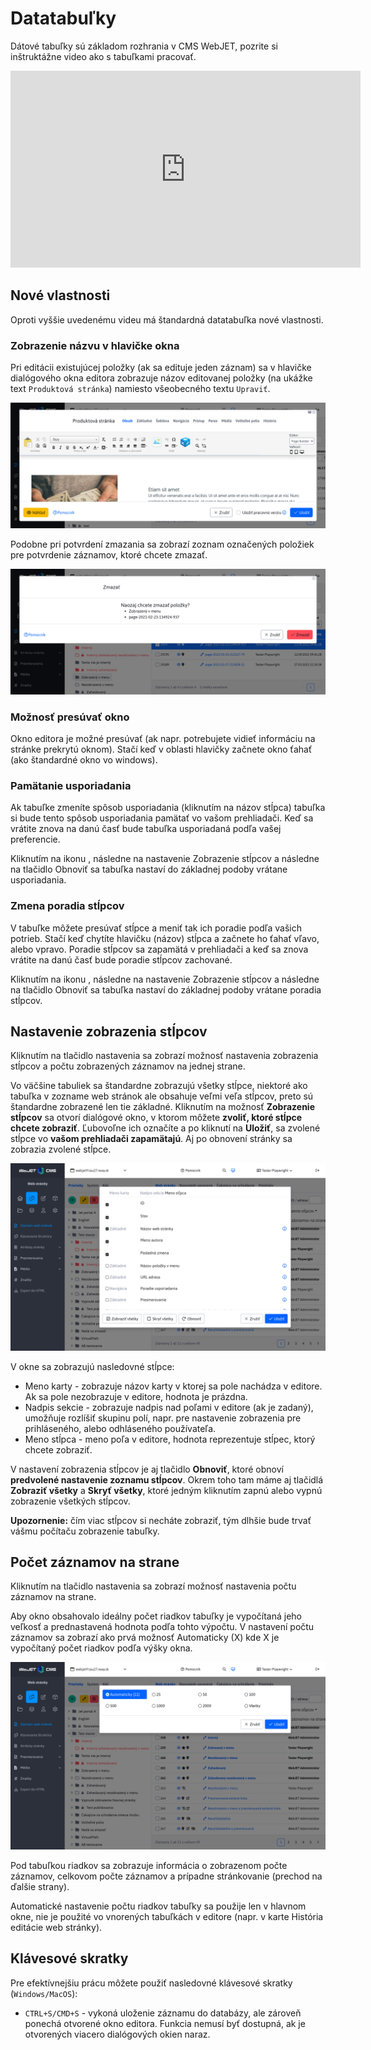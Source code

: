 # Datatabuľky

Dátové tabuľky sú základom rozhrania v CMS WebJET, pozrite si inštruktážne video ako s tabuľkami pracovať.

<div class="video-container">
    <iframe width="560" height="315" src="https://www.youtube.com/embed/-NN6pMz_bKw" title="YouTube video player" frameborder="0" allow="accelerometer; autoplay; clipboard-write; encrypted-media; gyroscope; picture-in-picture" allowfullscreen></iframe>
</div>

## Nové vlastnosti

Oproti vyššie uvedenému videu má štandardná datatabuľka nové vlastnosti.

### Zobrazenie názvu v hlavičke okna

Pri editácii existujúcej položky (ak sa edituje jeden záznam) sa v hlavičke dialógového okna editora zobrazuje názov editovanej položky (na ukážke text ```Produktová stránka```) namiesto všeobecného textu ```Upraviť```.

![](dt-header-title.png)

Podobne pri potvrdení zmazania sa zobrazí zoznam označených položiek pre potvrdenie záznamov, ktoré chcete zmazať.

![](dt-delete-confirm.png)

### Možnosť presúvať okno

Okno editora je možné presúvať (ak napr. potrebujete vidieť informáciu na stránke prekrytú oknom). Stačí keď v oblasti hlavičky začnete okno ťahať (ako štandardné okno vo windows).

### Pamätanie usporiadania

Ak tabuľke zmeníte spôsob usporiadania (kliknutím na názov stĺpca) tabuľka si bude tento spôsob usporiadania pamätať vo vašom prehliadači. Keď sa vrátite znova na danú časť bude tabuľka usporiadaná podľa vašej preferencie.

Kliknutím na ikonu <i class="far fa-wrench" role="presentation"></i>, následne na nastavenie Zobrazenie stĺpcov a následne na tlačidlo Obnoviť sa tabuľka nastaví do základnej podoby vrátane usporiadania.

### Zmena poradia stĺpcov

V tabuľke môžete presúvať stĺpce a meniť tak ich poradie podľa vašich potrieb. Stačí keď chytíte hlavičku (názov) stĺpca a začnete ho ťahať vľavo, alebo vpravo. Poradie stĺpcov sa zapamätá v prehliadači a keď sa znova vrátite na danú časť bude poradie stĺpcov zachované.

Kliknutím na ikonu <i class="far fa-wrench" role="presentation"></i>, následne na nastavenie Zobrazenie stĺpcov a následne na tlačidlo Obnoviť sa tabuľka nastaví do základnej podoby vrátane poradia stĺpcov.

## Nastavenie zobrazenia stĺpcov

Kliknutím na tlačidlo <i class="far fa-wrench" role="presentation"></i> nastavenia sa zobrazí možnosť nastavenia zobrazenia stĺpcov a počtu zobrazených záznamov na jednej strane.

Vo väčšine tabuliek sa štandardne zobrazujú všetky stĺpce, niektoré ako tabuľka v zozname web stránok ale obsahuje veľmi veľa stĺpcov, preto sú štandardne zobrazené len tie základné. Kliknutím na možnosť **Zobrazenie stĺpcov** sa otvorí dialógové okno, v ktorom môžete **zvoliť, ktoré stĺpce chcete zobraziť**. Ľubovoľne ich označíte a po kliknutí na **Uložiť**, sa zvolené stĺpce vo **vašom prehliadači zapamätajú**. Aj po obnovení stránky sa zobrazia zvolené stĺpce.

![](dt-colvis.png)

V okne sa zobrazujú nasledovné stĺpce:

- Meno karty - zobrazuje názov karty v ktorej sa pole nachádza v editore. Ak sa pole nezobrazuje v editore, hodnota je prázdna.
- Nadpis sekcie - zobrazuje nadpis nad poľami v editore (ak je zadaný), umožňuje rozlíšiť skupinu polí, napr. pre nastavenie zobrazenia pre prihláseného, alebo odhláseného používateľa.
- Meno stĺpca - meno poľa v editore, hodnota reprezentuje stĺpec, ktorý chcete zobraziť.

V nastavení zobrazenia stĺpcov je aj tlačidlo **Obnoviť**, ktoré obnoví **predvolené nastavenie zoznamu stĺpcov**. Okrem toho tam máme aj tlačidlá **Zobraziť všetky** a **Skryť všetky**, ktoré jedným kliknutím zapnú alebo vypnú zobrazenie všetkých stĺpcov.

**Upozornenie:** čím viac stĺpcov si necháte zobraziť, tým dlhšie bude trvať vášmu počítaču zobrazenie tabuľky.

## Počet záznamov na strane

Kliknutím na tlačidlo <i class="far fa-wrench" role="presentation"></i> nastavenia sa zobrazí možnosť nastavenia počtu záznamov na strane.

Aby okno obsahovalo ideálny počet riadkov tabuľky je vypočítaná jeho veľkosť a prednastavená hodnota podľa tohto výpočtu. V nastavení počtu záznamov sa zobrazí ako prvá možnosť Automaticky (X) kde X je vypočítaný počet riadkov podľa výšky okna.

![](dt-pagelength.png)

Pod tabuľkou riadkov sa zobrazuje informácia o zobrazenom počte záznamov, celkovom počte záznamov a prípadne stránkovanie (prechod na ďalšie strany).

Automatické nastavenie počtu riadkov tabuľky sa použije len v hlavnom okne, nie je použité vo vnorených tabuľkách v editore (napr. v karte História editácie web stránky).

## Klávesové skratky

Pre efektívnejšiu prácu môžete použiť nasledovné klávesové skratky (```Windows/MacOS```):

- ```CTRL+S/CMD+S``` - vykoná uloženie záznamu do databázy, ale zároveň ponechá otvorené okno editora. Funkcia nemusí byť dostupná, ak je otvorených viacero dialógových okien naraz.
